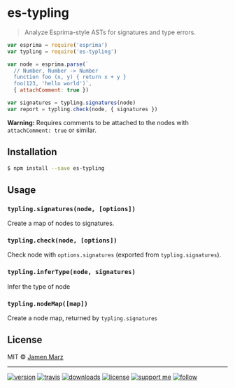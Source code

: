 # es-typling

> Analyze Esprima-style ASTs for signatures and type errors.

```js
var esprima = require('esprima')
var typling = require('es-typling')

var node = esprima.parse(`
  // Number, Number -> Number
  function foo (x, y) { return x + y }
  foo(123, 'hello world')`,
  { attachComment: true })

var signatures = typling.signatures(node)
var report = typling.check(node, { signatures })
```

**Warning:** Requires comments to be attached to the nodes with `attachComment: true` or similar.

## Installation

```sh
$ npm install --save es-typling
```

## Usage

### `typling.signatures(node, [options])`

Create a map of nodes to signatures.

### `typling.check(node, [options])`

Check node with `options.signatures` (exported from `typling.signatures`).

### `typling.inferType(node, signatures)`

Infer the type of node

### `typling.nodeMap([map])`

Create a node map, returned by `typling.signatures`

## License

MIT © [Jamen Marz](https://git.io/jamen)

---

[![version](https://img.shields.io/npm/v/es-typling.svg?style=flat-square)][package] [![travis](https://img.shields.io/travis/jamen/es-typling.svg?style=flat-square)](https://travis-ci.org/jamen/es-typling) [![downloads](https://img.shields.io/npm/dt/es-typling.svg?style=flat-square)][package] [![license](https://img.shields.io/npm/l/express.svg?style=flat-square)][package] [![support me](https://img.shields.io/badge/support%20me-patreon-green.svg?style=flat-square)]() [![follow](https://img.shields.io/github/followers/jamen.svg?style=social&label=Follow)](https://github.com/jamen)

[package]: https://npmjs.org/package/es-typling
